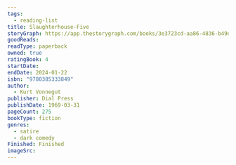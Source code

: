 ```yaml
---
tags:
  - reading-list
title: Slaughterhouse-Five
storyGraph: https://app.thestorygraph.com/books/3e3723cd-aa86-4836-b49d-cd117c54fe46
goodReads:
readType: paperback
owned: true
ratingBook: 4
startDate:
endDate: 2024-01-22
isbn: "9780385333849"
author:
  - Kurt Vonnegut
publisher: Dial Press
publishDate: 1969-03-31
pageCount: 275
bookType: fiction
genres:
  - satire
  - dark comedy
Finished: Finished
imageSrc:
---
```


